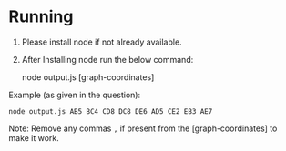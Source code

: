 Running 
========

1. Please install node if not already available.

2. After Installing node run the below command:

	node output.js [graph-coordinates]

Example (as given in the question):

	node output.js AB5 BC4 CD8 DC8 DE6 AD5 CE2 EB3 AE7

Note: Remove any commas `,` if present from the [graph-coordinates] to make it work.

